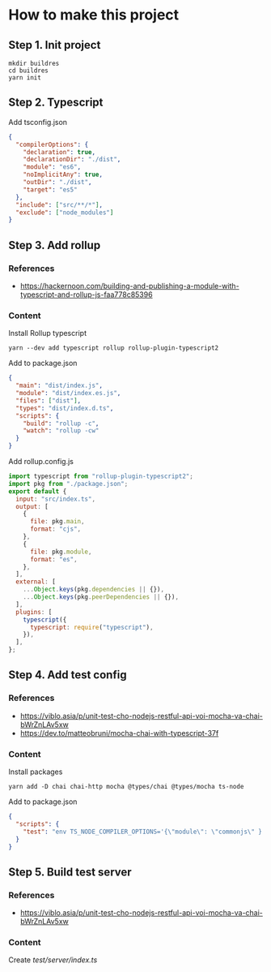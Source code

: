 # How to make this project

## Step 1. Init project

```
mkdir buildres
cd buildres
yarn init
```

## Step 2. Typescript

Add tsconfig.json

```json
{
  "compilerOptions": {
    "declaration": true,
    "declarationDir": "./dist",
    "module": "es6",
    "noImplicitAny": true,
    "outDir": "./dist",
    "target": "es5"
  },
  "include": ["src/**/*"],
  "exclude": ["node_modules"]
}
```

## Step 3. Add rollup

### References

- https://hackernoon.com/building-and-publishing-a-module-with-typescript-and-rollup-js-faa778c85396

### Content

Install Rollup typescript

```
yarn --dev add typescript rollup rollup-plugin-typescript2
```

Add to package.json

```json
{
  "main": "dist/index.js",
  "module": "dist/index.es.js",
  "files": ["dist"],
  "types": "dist/index.d.ts",
  "scripts": {
    "build": "rollup -c",
    "watch": "rollup -cw"
  }
}
```

Add rollup.config.js

```js
import typescript from "rollup-plugin-typescript2";
import pkg from "./package.json";
export default {
  input: "src/index.ts",
  output: [
    {
      file: pkg.main,
      format: "cjs",
    },
    {
      file: pkg.module,
      format: "es",
    },
  ],
  external: [
    ...Object.keys(pkg.dependencies || {}),
    ...Object.keys(pkg.peerDependencies || {}),
  ],
  plugins: [
    typescript({
      typescript: require("typescript"),
    }),
  ],
};
```

## Step 4. Add test config

### References

- https://viblo.asia/p/unit-test-cho-nodejs-restful-api-voi-mocha-va-chai-bWrZnLAv5xw
- https://dev.to/matteobruni/mocha-chai-with-typescript-37f

### Content

Install packages

```
yarn add -D chai chai-http mocha @types/chai @types/mocha ts-node
```

Add to package.json

```json
{
  "scripts": {
    "test": "env TS_NODE_COMPILER_OPTIONS='{\"module\": \"commonjs\" }' mocha -r ts-node/register 'test/**/*.test.ts'"
  }
}
```

## Step 5. Build test server

### References

- https://viblo.asia/p/unit-test-cho-nodejs-restful-api-voi-mocha-va-chai-bWrZnLAv5xw

### Content

Create _test/server/index.ts_

```

```
